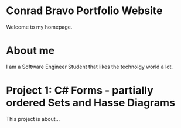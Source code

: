 # Conrad Bravo Portfolio Website
Welcome to my homepage.
# About me
I am a Software Engineer Student that likes the technolgy world a lot. 

# Project 1: C# Forms - partially ordered Sets and Hasse Diagrams
This project is about...